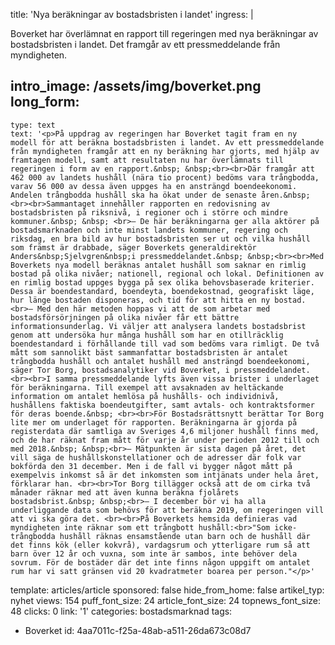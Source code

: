 title: 'Nya beräkningar av bostadsbristen i landet'
ingress: |
  <p>Boverket har överlämnat en rapport till regeringen med nya beräkningar av bostadsbristen i landet. Det framgår av ett pressmeddelande från myndigheten.
  </p>
  
intro_image: /assets/img/boverket.png
long_form:
  -
    type: text
    text: '<p>På uppdrag av regeringen har Boverket tagit fram en ny modell för att beräkna bostadsbristen i landet. Av ett pressmeddelande från myndigheten framgår att en ny beräkning har gjorts, med hjälp av framtagen modell, samt att resultaten nu har överlämnats till regeringen i form av en rapport.&nbsp; &nbsp;<br><br>Där framgår att 462 000 av landets hushåll (nära tio procent) bedöms vara trångbodda, varav 56 000 av dessa även uppges ha en ansträngd boendeekonomi. Andelen trångbodda hushåll ska ha ökat under de senaste åren.&nbsp; <br><br>Sammantaget innehåller rapporten en redovisning av bostadsbristen på riksnivå, i regioner och i större och mindre kommuner.&nbsp; &nbsp; <br>– De här beräkningarna ger alla aktörer på bostadsmarknaden och inte minst landets kommuner, regering och riksdag, en bra bild av hur bostadsbristen ser ut och vilka hushåll som främst är drabbade, säger Boverkets generaldirektör Anders&nbsp;Sjelvgren&nbsp;i pressmeddelandet.&nbsp; &nbsp;<br><br>Med Boverkets nya modell beräknas antalet hushåll som saknar en rimlig bostad på olika nivåer; nationell, regional och lokal. Definitionen av en rimlig bostad uppges bygga på sex olika behovsbaserade kriterier. Dessa är boendestandard, boendeyta, boendekostnad, geografiskt läge, hur länge bostaden disponeras, och tid för att hitta en ny bostad. <br>– Med den här metoden hoppas vi att de som arbetar med bostadsförsörjningen på olika nivåer får ett bättre informationsunderlag. Vi väljer att analysera landets bostadsbrist genom att undersöka hur många hushåll som har en otillräcklig boendestandard i förhållande till vad som bedöms vara rimligt. De två mått som sannolikt bäst sammanfattar bostadsbristen är antalet trångbodda hushåll och antalet hushåll med ansträngd boendeekonomi, säger Tor Borg, bostadsanalytiker vid Boverket, i pressmeddelandet. <br><br>I samma pressmeddelande lyfts även vissa brister i underlaget för beräkningarna. Till exempel att avsaknaden av heltäckande information om antalet hemlösa på hushålls- och individnivå, hushållens faktiska boendeutgifter, samt avtals- och kontraktsformer för deras boende.&nbsp; <br><br>För Bostadsrättsnytt berättar Tor Borg lite mer om underlaget för rapporten. Beräkningarna är gjorda på registerdata där samtliga av Sveriges 4,6 miljoner hushåll finns med, och de har räknat fram mått för varje år under perioden 2012 till och med 2018.&nbsp; &nbsp;<br>– Mätpunkten är sista dagen på året, det vill säga de hushållskonstellationer och de adresser där folk var bokförda den 31 december. Men i de fall vi bygger något mått på exempelvis inkomst så är det inkomsten som intjänats under hela året, förklarar han. <br><br>Tor Borg tillägger också att de om cirka två månader räknar med att även kunna beräkna fjolårets bostadsbrist.&nbsp; &nbsp;<br>– I december bör vi ha alla underliggande data som behövs för att beräkna 2019, om regeringen vill att vi ska göra det. <br><br>På Boverkets hemsida definieras vad myndigheten inte räknar som ett trångbott hushåll:<br>"Som icke-trångbodda hushåll räknas ensamstående utan barn och de hushåll där det finns kök (eller kokvrå), vardagsrum och ytterligare rum så att barn över 12 år och vuxna, som inte är sambos, inte behöver dela sovrum. För de bostäder där det inte finns någon uppgift om antalet rum har vi satt gränsen vid 20 kvadratmeter boarea per person."</p>'
template: articles/article
sponsored: false
hide_from_home: false
artikel_typ: nyhet
views: 154
puff_font_size: 24
article_font_size: 24
topnews_font_size: 48
clicks: 0
link: '1'
categories: bostadsmarknad
tags:
  - Boverket
id: 4aa7011c-f25a-48ab-a511-26da673c08d7

